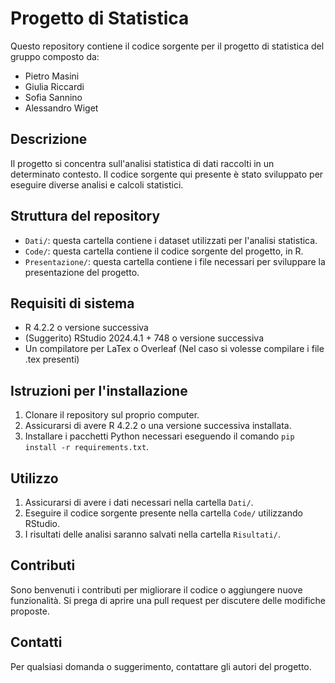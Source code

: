 # Progetto di Statistica

Questo repository contiene il codice sorgente per il progetto di statistica del gruppo composto da: 

- Pietro Masini
- Giulia Riccardi
- Sofia Sannino
- Alessandro Wiget

## Descrizione

Il progetto si concentra sull'analisi statistica di dati raccolti in un determinato contesto. Il codice sorgente qui presente è stato sviluppato per eseguire diverse analisi e calcoli statistici.

## Struttura del repository

- `Dati/`: questa cartella contiene i dataset utilizzati per l'analisi statistica.
- `Code/`: questa cartella contiene il codice sorgente del progetto, in R.
- `Presentazione/`: questa cartella contiene i file necessari per sviluppare la presentazione del progetto.

## Requisiti di sistema

- R 4.2.2 o versione successiva
- (Suggerito) RStudio 2024.4.1 + 748 o versione successiva
- Un compilatore per LaTex o Overleaf (Nel caso si volesse compilare i file .tex presenti)

## Istruzioni per l'installazione

1. Clonare il repository sul proprio computer.
2. Assicurarsi di avere R 4.2.2 o una versione successiva installata.
3. Installare i pacchetti Python necessari eseguendo il comando `pip install -r requirements.txt`.

## Utilizzo

1. Assicurarsi di avere i dati necessari nella cartella `Dati/`.
2. Eseguire il codice sorgente presente nella cartella `Code/` utilizzando RStudio.
3. I risultati delle analisi saranno salvati nella cartella `Risultati/`.

## Contributi

Sono benvenuti i contributi per migliorare il codice o aggiungere nuove funzionalità. Si prega di aprire una pull request per discutere delle modifiche proposte.

## Contatti

Per qualsiasi domanda o suggerimento, contattare gli autori del progetto.
